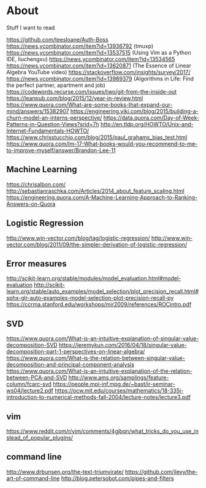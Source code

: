 # About

Stuff I want to read

https://github.com/teesloane/Auth-Boss
https://news.ycombinator.com/item?id=13936792 (tmuxp)
https://news.ycombinator.com/item?id=13537515 (Using Vim as a Python IDE, liuchengxu)
https://news.ycombinator.com/item?id=13534565
https://news.ycombinator.com/item?id=13620871 (The Essence of Linear Algebra YouTube video)
https://stackoverflow.com/insights/survey/2017/
https://news.ycombinator.com/item?id=13989379 (Algorithms in Life: Find the perfect partner, apartment and job)
https://codewords.recurse.com/issues/two/git-from-the-inside-out
https://leanpub.com/blog/2015/12/year-in-review.html
https://www.quora.com/What-are-some-books-that-expand-our-mind/answers/15382907
https://engineering.viki.com/blog/2015/building-a-churn-model-an-interns-perspective/
https://data.quora.com/Day-of-Week-Patterns-in-Question-Views?srid=7h
http://en.tldp.org/HOWTO/Unix-and-Internet-Fundamentals-HOWTO/
https://www.chrisstucchio.com/blog/2015/paul_grahams_bias_test.html
https://www.quora.com/Im-17-What-books-would-you-recommend-to-me-to-improve-myself/answer/Brandon-Lee-11

## Machine Learning

https://chrisalbon.com/
http://sebastianraschka.com/Articles/2014_about_feature_scaling.html
https://engineering.quora.com/A-Machine-Learning-Approach-to-Ranking-Answers-on-Quora

## Logistic Regression

http://www.win-vector.com/blog/tag/logistic-regression/
http://www.win-vector.com/blog/2011/09/the-simpler-derivation-of-logistic-regression/

## Error measures

http://scikit-learn.org/stable/modules/model_evaluation.html#model-evaluation
http://scikit-learn.org/stable/auto_examples/model_selection/plot_precision_recall.html#sphx-glr-auto-examples-model-selection-plot-precision-recall-py
https://ccrma.stanford.edu/workshops/mir2009/references/ROCintro.pdf


## SVD

https://www.quora.com/What-is-an-intuitive-explanation-of-singular-value-decomposition-SVD
https://jeremykun.com/2016/04/18/singular-value-decomposition-part-1-perspectives-on-linear-algebra/
https://www.quora.com/What-is-the-relation-between-singular-value-decomposition-and-principal-component-analysis
https://www.quora.com/What-is-an-intuitive-explanation-of-the-relation-between-PCA-and-SVD
http://www.ams.org/samplings/feature-column/fcarc-svd
https://people.mpi-inf.mpg.de/~bast/ir-seminar-ws04/lecture2.pdf
https://ocw.mit.edu/courses/mathematics/18-335j-introduction-to-numerical-methods-fall-2004/lecture-notes/lecture3.pdf

## vim

https://www.reddit.com/r/vim/comments/4gjbqn/what_tricks_do_you_use_instead_of_popular_plugins/

## command line

http://www.drbunsen.org/the-text-triumvirate/
https://github.com/jlevy/the-art-of-command-line
http://blog.petersobot.com/pipes-and-filters
